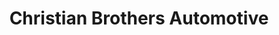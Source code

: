 ---
title: "Christian Brothers Automotive"
url: /forney/christian-brothers-automotive/
shop: Autowerkstatt
---